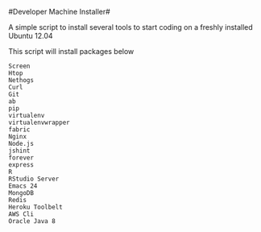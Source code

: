 #Developer Machine Installer#

A simple script to install several tools to start coding on a freshly installed Ubuntu 12.04

This script will install packages below
```
Screen  
Htop  
Nethogs  
Curl  
Git  
ab  
pip  
virtualenv  
virtualenvwrapper  
fabric  
Nginx  
Node.js  
jshint  
forever  
express  
R  
RStudio Server  
Emacs 24  
MongoDB
Redis  
Heroku Toolbelt  
AWS Cli
Oracle Java 8  
```